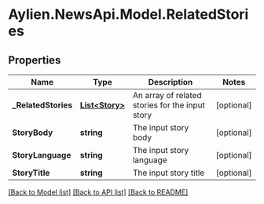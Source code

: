 
# Aylien.NewsApi.Model.RelatedStories

## Properties

Name | Type | Description | Notes
------------ | ------------- | ------------- | -------------
**_RelatedStories** | [**List&lt;Story&gt;**](Story.md) | An array of related stories for the input story | [optional] 
**StoryBody** | **string** | The input story body | [optional] 
**StoryLanguage** | **string** | The input story language | [optional] 
**StoryTitle** | **string** | The input story title | [optional] 

[[Back to Model list]](../README.md#documentation-for-models)
[[Back to API list]](../README.md#documentation-for-api-endpoints)
[[Back to README]](../README.md)

